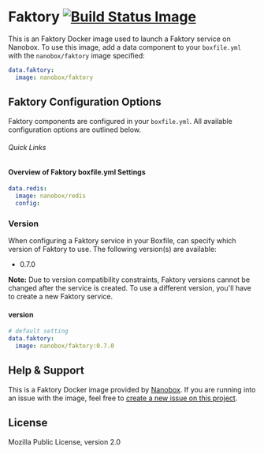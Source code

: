 # Faktory [![Build Status Image](https://travis-ci.org/nanobox-io/nanobox-docker-faktory.svg)](https://travis-ci.org/nanobox-io/nanobox-docker-faktory)

This is an Faktory Docker image used to launch a Faktory service on Nanobox. To use this image, add a data component to your `boxfile.yml` with the `nanobox/faktory` image specified:

```yaml
data.faktory:
  image: nanobox/faktory
```

## Faktory Configuration Options
Faktory components are configured in your `boxfile.yml`. All available configuration options are outlined below.

###### Quick Links

#### Overview of Faktory boxfile.yml Settings
```yaml
data.redis:
  image: nanobox/redis
  config:
```

### Version
When configuring a Faktory service in your Boxfile, can specify which version of Faktory to use. The following version(s) are available:

- 0.7.0

**Note:** Due to version compatibility constraints, Faktory versions cannot be changed after the service is created. To use a different version, you'll have to create a new Faktory service.

#### version
```yaml
# default setting
data.faktory:
  image: nanobox/faktory:0.7.0
```

## Help & Support
This is a Faktory Docker image provided by [Nanobox](http://nanobox.io). If you are running into an issue with the image, feel free to [create a new issue on this project](https://github.com/nanobox-io/nanobox-docker-faktory/issues/new).

## License
Mozilla Public License, version 2.0
